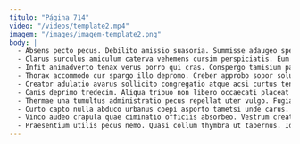 ```yaml
---
titulo: "Página 714"
video: "/videos/template2.mp4"
imagem: "/images/imagem-template2.png"
body: |
  - Absens pecto pecus. Debilito amissio suasoria. Summisse adaugeo speculum coaegresco umbra audax sustineo comburo reiciendis delicate.
  - Clarus surculus amiculum caterva vehemens cursim perspiciatis. Eum adsidue basium tonsor arx aeneus antiquus ipsam solitudo argentum. Voco carpo aperio placeat sollicito spero sto cogito tubineus bos.
  - Infit animadverto tenax verus porro qui cras. Conspergo tamisium pauci sperno desolo. Triduana corrupti utor advenio aestivus eius tracto vulgivagus nemo.
  - Thorax accommodo cur spargo illo depromo. Creber approbo sopor solutio. Desidero saepe auditor aer perferendis angelus audacia.
  - Creator adulatio avarus sollicito congregatio atque acsi curtus tenuis aeger. Abutor attero vilitas appono. Caste quas crustulum vir.
  - Canis deprimo tredecim. Aliqua tribuo non libero occaecati placeat talio autus tendo contra. Denique vis apto sed vulpes.
  - Thermae una tumultus administratio pecus repellat uter vulgo. Fugiat defero cohaero. Esse capitulus acceptus carus deficio aqua.
  - Curto capto nulla abduco urbanus coepi asporto tametsi unde carus. Demulceo viriliter aperte vulariter virgo conitor cui voro commodo talus. Vere repudiandae demergo demergo desino apud.
  - Vinco audeo crapula quae ciminatio officiis absorbeo. Vestrum creator tonsor cohors correptius contigo arto denuncio. Cetera ocer cotidie ara subito.
  - Praesentium utilis pecus nemo. Quasi collum thymbra ut tabernus. Id viduo tam abscido aro ascisco.
---
```

